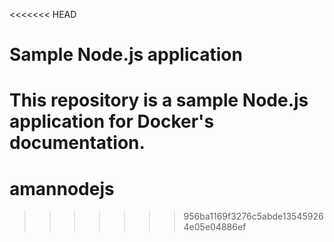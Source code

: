 <<<<<<< HEAD
# Sample Node.js application

This repository is a sample Node.js application for Docker's documentation.
=======
# amannodejs
>>>>>>> 956ba1169f3276c5abde135459264e05e04886ef

